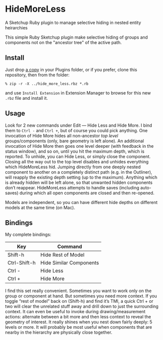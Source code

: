 # HideMoreLess
A Sketchup Ruby plugin to manage selective hiding in nested entity heirarchies

This simple Ruby Sketchup plugin make selective hiding of groups and components not on the "ancestor tree" of the active path.

## Install

Just drop [a copy](https://raw.githubusercontent.com/jdtsmith/hidemoreless/master/hide_moreless.rb) in your Plugins folder, or if you prefer, clone this repository, then from the folder:

```
% zip -r -X ../hide_more_less.rbz *.rb
```

and use `Install Extension` in Extension Manager to browse for this new `.rbz` file and install it.

## Usage

Look for 2 new commands under Edit — Hide Less and Hide More. I bind them to `Ctrl -` and `Ctrl +`, but of course you could pick anything.  One invocation of Hide More hides all non-ancestor _top level_ groups/components (only, bare geometry is left alone). An additional invocation of Hide More then goes one level deeper (with feedback in the status window), and so on, until you hit the maximum depth, which is reported.
To unhide, you can Hide Less, or simply close the component. Closing all the way out to the top level disables and unhides everything which HideMoreLess hid.  Jumping directly from one deeply nested component to another on a completely distinct path (e.g. in the Outliner), will reapply the existing depth setting (up to the maximum).  Anything which is already hidden will be left alone, so that unwanted hidden components don’t reappear.  HideMoreLess attempts to handle saves (including auto-saves) during which all open components are closed and then re-opened. 

Models are independent, so you can have different hide depths on different models at the same time (on Mac).


## Bindings

My complete bindings:


| Key        | Command |
| ------------------- | ------------- |
| Shift-h | Hide Rest of Model |
| Ctrl-Shift-h | Hide Similar Components |
| Ctrl - | Hide Less |
| Ctrl + | Hide More |


I find this set really convenient. Sometimes you want to work only on the group or component at hand. But sometimes you need more context. If you toggle “rest of model” back on (Shift-h) and find it’s TMI, a quick Ctrl + or two will clear the unrelated stuff away and drill down to just the surrounding context. It can even be useful to invoke during drawing/measurement actions: alternate between a bit more and then less context to reveal the geometry of interest. It really shines when you nest down fairly deeply: 5 levels or more. It will probably be most useful when components that are nearby in the hierarchy are physically close together.
